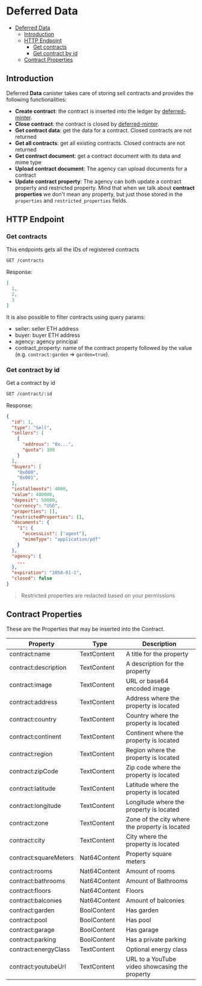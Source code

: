 # Deferred Data

- [Deferred Data](#deferred-data)
  - [Introduction](#introduction)
  - [HTTP Endpoint](#http-endpoint)
    - [Get contracts](#get-contracts)
    - [Get contract by id](#get-contract-by-id)
  - [Contract Properties](#contract-properties)

## Introduction

Deferred **Data** canister takes care of storing sell contracts and provides the following functionalities:

- **Create contract**: the contract is inserted into the ledger by [deferred-minter](./deferred-minter.md).
- **Close contract**: the contract is closed by [deferred-minter](./deferred-minter.md).
- **Get contract data**: get the data for a contract. Closed contracts are not returned
- **Get all contracts**: get all existing contracts. Closed contracts are not returned
- **Get contract document**: get a contract document with its data and mime type
- **Upload contract document**: The agency can upload documents for a contract
- **Update contract property**: The agency can both update a contract property and restricted property. Mind that when we talk about **contract properties** we don't mean any property, but just those stored in the `properties` and `restricted_properties` fields.

## HTTP Endpoint

### Get contracts

This endpoints gets all the IDs of registered contracts

```txt
GET /contracts
```

Response:

```json
[
  1,
  2,
  3
]
```

It is also possible to filter contracts using query params:

- seller: seller ETH address
- buyer: buyer ETH address
- agency: agency principal
- contract_property: name of the contract property followed by the value (e.g. `contract:garden` => `garden=true`).

### Get contract by id

Get a contract by id

```txt
GET /contract/:id
```

Response:

```json
{
  "id": 1,
  "type": "Sell",
  "sellers": [
    {
      "address": "0x...",
      "quota": 100
    }
  ],
  "buyers": [
    "0x000",
    "0x001",
  ],
  "installments": 4000,
  "value": 400000,
  "deposit": 50000,
  "currency": "USD",
  "properties": [],
  "restrictedProperties": [],
  "documents": {
    "1": {
      "accessList": ["agent"],
      "mimeType": "application/pdf"
    }
  },
  "agency": {
    ...
  },
  "expiration": "2050-01-1",
  "closed": false
}
```

> Restricted properties are redacted based on your permissions

## Contract Properties

These are the Properties that may be inserted into the Contract.

| Property              | Type         | Description |
|-----------------------|--------------|------------------------------------------------|
| contract:name         | TextContent  | A title for the property                       |
| contract:description  | TextContent  | A description for the property                 |
| contract:image        | TextContent  | URL or base64 encoded image                    |
| contract:address      | TextContent  | Address where the property is located          |
| contract:country      | TextContent  | Country where the property is located          |
| contract:continent    | TextContent  | Continent where the property is located        |
| contract:region       | TextContent  | Region where the property is located           |
| contract:zipCode      | TextContent  | Zip code where the property is located         |
| contract:latitude     | TextContent  | Latitude where the property is located         |
| contract:longitude    | TextContent  | Longitude where the property is located        |
| contract:zone         | TextContent  | Zone of the city where the property is located |
| contract:city         | TextContent  | City where the property is located             |
| contract:squareMeters | Nat64Content | Property square meters                         |
| contract:rooms        | Nat64Content | Amount of rooms                                |
| contract:bathrooms    | Nat64Content | Amount of Bathrooms                            |
| contract:floors       | Nat64Content | Floors                                         |
| contract:balconies    | Nat64Content | Amount of balconies                            |
| contract:garden       | BoolContent  | Has garden                                     |
| contract:pool         | BoolContent  | Has pool                                       |
| contract:garage       | BoolContent  | Has garage                                     |
| contract:parking      | BoolContent  | Has a private parking                          |
| contract:energyClass  | TextContent  | Optional energy class                          |
| contract:youtubeUrl   | TextContent  | URL to a YouTube video showcasing the property |
